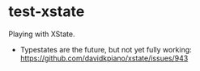 # test-xstate

Playing with XState.

- Typestates are the future, but not yet fully working: https://github.com/davidkpiano/xstate/issues/943
